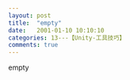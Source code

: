 ```yaml
---
layout: post
title:  "empty"
date:   2001-01-10 10:10:10
categories: 13---【Unity-工具技巧】
comments: true
---
```

empty
